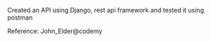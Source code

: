 Created an API using Django, rest api framework and tested it using postman 

Reference: John_Elder@codemy
